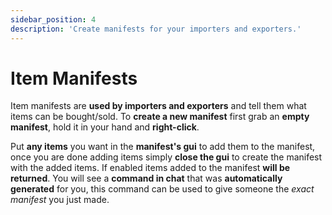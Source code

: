 ```yaml
---
sidebar_position: 4
description: 'Create manifests for your importers and exporters.'
---
```


# Item Manifests

Item manifests are **used by importers and exporters** and tell them what items can be bought/sold.
To **create a new manifest** first grab an **empty manifest**, hold it in your hand and **right-click**.

Put **any items** you want in the **manifest's gui** to add them to the manifest, once you are done adding items simply **close the gui** to create the manifest with the added items.
If enabled items added to the manifest **will be returned**.
You will see a **command in chat** that was **automatically generated** for you, this command can be used to give someone the *exact manifest* you just made.
